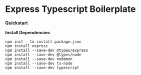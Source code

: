 # Express Typescript Boilerplate

**Quickstart**

**Install Dependencies**

```
npm init - to install package.json
npm install express
npm install --save-dev @types/express
npm install --save-dev @types/node
npm install --save-dev nodemon
npm install --save-dev ts-node
npm install --save-dev typescript

```

